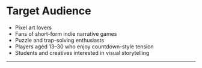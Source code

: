# Target Audience

- Pixel art lovers
- Fans of short-form indie narrative games
- Puzzle and trap-solving enthusiasts
- Players aged 13–30 who enjoy countdown-style tension
- Students and creatives interested in visual storytelling

---
